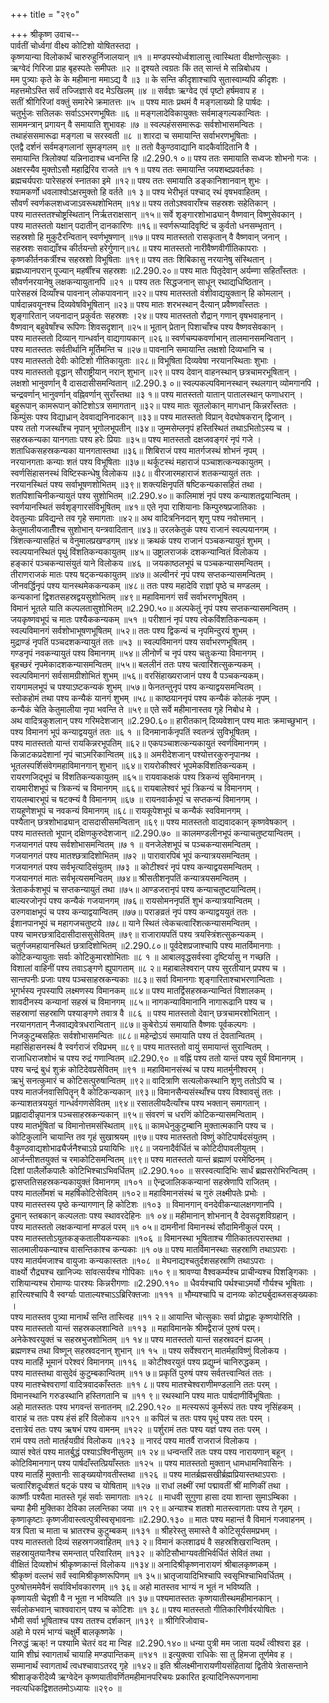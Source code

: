 +++
title = "२९०"

+++
श्रीकृष्ण उवाच--  
पार्वतीं चोर्ध्वगां वीक्ष्य कोटिशो योषितस्तदा ।  
कृष्णयान्या विलोकार्थं चारुरुहुर्निजालयान् ॥१ ॥
मण्डपस्योर्ध्वशालासु त्वास्थिता वीक्षणोत्सुकाः ।  
ऋग्वेदं गिरिजा प्राह बृहस्पतेः समीपतः ॥२ ॥
दृश्यते त्वग्रतः किं तत् सान्तं मे सन्निबोधय ।  
मम पुत्र्याः कृते के के महीमाना ममाऽद्य वै ॥३ ॥
के सन्ति कीदृशाश्चापि सुतास्वाम्यपि कीदृशः ।  
महत्तमोऽस्ति सर्वं तज्जिज्ञासे वद मेऽखिलम् ॥४ ॥
सर्वज्ञः ऋग्वेद एवं पृष्टो हर्षमवाप ह ।  
सतीं श्रीगिरिजां वक्तुं समारेभे क्रमातत्तः ॥५ ॥
पश्य मातः प्रथमं वै मङ्गलाख्यो हि पार्षदः ।  
चतुर्भुजः सतिलकः सर्वाऽऽभरणभूषितः ॥६ ॥
मङ्गलादेविकायुक्तः सर्वमाङ्गल्यकान्वितः ।  
साममन्त्रान् प्रगायन् वै समायाति शुभावहः ॥७ ॥
स्वल्पहंससमारूढः सर्वशोभासमन्वितः ।  
तथाहंससमारूढा मङ्गला च सरस्वती ॥८ ॥
शारदा च समायान्ति सर्वाभरणभूषिताः ।  
एतद्वै दर्शनं सर्वमङ्गलानां सुमङ्गलम् ॥९ ॥
ततो वैकुण्ठवाद्यानि वादकैर्वादितानि वै ।  
समायान्ति त्रिलोक्यां यन्निनादाश्च ध्वनन्ति हि ॥2.290.१ ०॥
पश्य ततः समायाति सध्वजः शोभनो गजः ।  
अक्षरस्यैव मुक्तोऽसौ महाद्रिरिव राजते ॥१ १॥
पश्य ततः समायान्ति जयशब्दप्रवर्तकाः ।  
ब्रह्मचर्यपराः पारेसहस्रं स्नातका इमे ॥१२॥
पश्य ततः समायाति डङ्कानिशानवान् शुभः ।  
श्यामकर्णो धवलाश्वोऽक्षरमुक्तो हि वर्तते ॥१ ३॥
पश्य भेरीभृतं पश्चाद् रथं वृषभवाहितम् ।  
सौवर्णं स्वर्णकलशध्वजाऽवरूथशोभितम् ॥१४॥
पश्य ततोऽश्ववाराँश्च सहस्रशः सहेतिकान् ।  
पश्य मातस्ततश्चोष्ट्रस्थितान् निर्ऋतराक्षसान् ॥१५॥
सर्वे शृङ्गारशोभाढ्यान् वैष्णवान् विष्णुसेवकान् ।  
पश्य मातस्ततो यक्षान् पदातीन् दानकारिणः ॥१६॥
स्वर्णरूप्यादिवृष्टिं च कुर्वतो धनसम्भृतान् ।  
सहस्रशो हि मुकुटैरन्वितान् स्वर्णभूषणान् ॥१७॥
पश्य मातस्ततो रासकृतान् वै वैष्णवान् जनान् ।  
सहस्रशः सवाद्याँश्च कीर्तयन्तो हरेर्गुणान्॥१८॥
पश्य मातस्ततो नारीवैष्णवीर्गीतिकापराः ।  
कृष्णकीर्तनकर्त्रीश्च सहस्रशो विभूषिताः ॥१९॥
पश्य ततः शिबिकासु नरयानेषु संस्थितान् ।  
ब्रह्मध्यानपरान् पूज्यान् महर्षींश्च सहस्रशः ॥2.290.२०॥
पश्य मातः पितृदेवान् अर्यम्णा सहिताँस्ततः ।  
सौवर्णनरयानेषु लक्षकन्यायुतानपि ॥२१ ॥
पश्य ततः सिद्धजनान् साधून् रथाद्यधिष्ठितान् ।  
पारेसहस्रं दिव्याँश्च पावनान् लोकपावनान् ॥२२॥
पश्य मातस्ततो वंशीवाद्ययुक्तान् हि कोमलान् ।  
पार्षदान्नवयूनश्च दिव्यवेषविभूषितान् ॥२३॥
पश्य मातः शरभस्थान् दैत्यान् प्रवैष्णवाँस्ततः ।  
शृङ्गारितान् जयनादान् प्रकुर्वतः सहस्रशः ।२४॥
पश्य मातस्ततो रौद्रान् गणान् वृषभवाहनान् ।  
वैष्णवान् बहुवेषाँश्च रूपिणः शिवसदृशान् ॥२५॥
भूतान् प्रेतान् पिशाचाँश्च पश्य वैष्णवसेवकान् ।  
पश्य मातस्ततो दिव्यान् गान्धर्वान् वाद्यगायकान् ॥२६॥
स्वर्णचम्पकवर्णाभान् तालमानसमन्वितान् ।  
पश्य मातस्ततः सर्वतीर्थानि मूर्तिमन्ति च ॥२७॥
पावनानि समायान्ति लक्षशो दिव्यभानि च ।  
पश्य मातस्ततो देवीः कोटिशो गीतिकायुताः ॥२८॥
विभूषिता दिव्यवेषा नरयानस्थिताः शुभाः ।  
पश्य मातस्ततो वृद्धान् सौराष्ट्रीयान् नरान् शुभान् ॥२९॥
पश्य देवान् वाहनस्थान् छत्रचामरभूषितान् ।  
लक्षशो भानुवर्णान् वै दासदासीसमन्वितान् ॥2.290.३ ०॥
स्वल्पकल्पविमानस्थान् स्थलगान् व्योमगानपि ।  
चन्द्रवर्णान् भानुवर्णान् वह्निवर्णान् सुराँस्तथा ॥३ १॥
पश्य मातस्ततो यातान् पातालस्थान् फणाधरान् ।  
बहुरूपान् कामरूपान् कोटिशोऽत्र समागतान् ॥३२॥
पश्य मातः सूतलोकान् मागधान् किन्नराँस्ततः ।  
किम्पुंसः पश्य विद्याध्रान् देववाद्यनिनादकान् ॥३३॥
पश्य मातस्ततो विप्रान् वेदघोषकरान् द्विजान् ।  
पश्य ततो गजस्थाँश्च नृपान् भूगोलभूपतीन् ॥३४॥
जुम्मसेम्लनृपं हस्तिस्थितं तथाऽभितोऽस्य च ।  
सहस्रकन्यका यानगताः पश्य हरेः प्रियाः ॥३५॥
पश्य मातस्ततो दक्षजवङ्गरं नृपं गजे ।  
शताधिकसहस्रकन्यका यानगतास्तथा ॥३६॥
शिबिराजं पश्य मातर्गजस्थं शोभनं नृपम् ।  
नरयानगताः कन्याः शतं पश्य विभूषिताः ॥३७॥
थर्कूटस्थं महाराजं पञ्चाशत्कन्यकायुतम् ।  
स्वर्णसिंहासनस्थं विष्टिस्कन्धेषु विलोकय ॥३८॥
वीरजारमहाराजं शतकन्यायुतं ततः ।  
नरयानस्थितं पश्य सर्वाभूषणशोभितम् ॥३९॥
शक्त्यक्षिनृपतिं षष्टिकन्यकासहितं तथा ।  
शतपिशाचिनीकन्यायुतं पश्य सुशोभितम् ॥2.290.४०॥
कालिमाशं नृपं पश्य कन्याशतद्वयान्वितम् ।  
स्वर्णयानस्थितं सर्वशृङ्गारसंविभूषितम् ॥४१॥
एते नृपा राशियानाः किम्पुरुषप्रजातिकाः ।  
देवतुल्याः प्रविद्यन्ते तव गृहे समागताः ॥४२॥
अथ वादित्रनिनदान् शृणु पश्य नवोत्तमान् ।  
केतुमालीयजातीँश्च सुशोभान् यन्त्रवादितान् ॥४३॥
उरलकेतुकं पश्य राजानं स्वल्पयानगम् ।  
त्रिंशत्कन्यासहितं च वेनुमालप्रखण्डगम् ॥४४॥
क्रथकं पश्य राजानं पञ्चकन्यायुतं शुभम् ।  
स्वल्पयानस्थितं पृथुं विंशतिकन्यकायुतम् ॥४५॥
उष्ट्रालराजकं दशकन्यान्वितं विलोकय ।  
हङ्कारं पञ्चकन्यासंयुतं याने विलोकय ॥४६ ॥
जयकाष्ठलभूपं च पञ्चकन्यासमन्वितम् ।  
तीराणराजकं मातः पश्य षट्कन्यकायुतम् ॥४७॥
अल्वीनरं नृपं पश्य सप्तकन्यासमन्वितम् ।  
जीनवर्द्धिनृपं पश्य यानस्थमेककन्यकम् ॥४८॥
ततः पश्य महादेवि राज्ञां पृष्ठे च मण्डलम् ।  
कन्यकानां द्विशतसहस्रद्वयसुशोभितम् ॥४९॥
महाविमानगं सर्वं सर्वाभरणभूषितम् ।  
विमानं भूतले याति कल्पलतासुशोभितम् ॥2.290.५०॥
अल्पकेतुं नृपं पश्य सप्तकन्यासमन्वितम् ।  
जयकृष्णवभूपं च मातः पश्यैककन्यकम् ॥५१ ॥
परीशानं नृपं पश्य त्वेकविंशतिकन्यकम् ।  
स्वल्पविमानगं सर्वशोभाभूषणभूषितम् ॥५२॥
ततः पश्य द्विकन्यं च नृपमिन्दुरयं शुभम् ।  
मुद्राण्डं नृपतिं पञ्चदशकन्यायुतं ततः ॥५३ ॥
स्वल्पविमानगं पश्य सर्वाभरणभूषितम् ।  
गण्डनृपं नवकन्यायुतं पश्य विमानगम् ॥५४॥
लीनोर्णं च नृपं पश्य चतुःकन्या विमानगम् ।  
बृहच्छरं नृपमेकादशकन्यासमन्वितम् ॥५५॥
बललीनं ततः पश्य चत्वारिंशत्सुकन्यकम् ।  
स्वल्पविमानगं सर्वसामग्रीशोभितं शुभम् ॥५६॥
वरसिंहाख्यराजानं पश्य वै पञ्चकन्यकम्।  
रायगामलभूपं च पश्याऽष्टकन्यकं शुभम् ॥५७॥
फेनतन्तुनृपं पश्य कन्याद्वयसमन्वितम् ।  
स्तोकहोमं तथा पश्य कन्यैकं यानगं शुभम् ॥५८॥
काष्ठयाननृपं पश्य कन्यैकं कोलकं नृपम् ।  
कन्यैकं चेति केतुमालीया नृपा भवन्ति ते ॥५९॥
एते सर्वे महीमानास्तव गृहे निबोध मे ।  
अथ वादित्रकुशलान् पश्य गरिमदेशजान् ॥2.290.६०॥
हारीतकान् दिव्यवेशान् पश्य मातः क्रमाच्छुभान् ।  
पश्य विमानगं भूपं कन्याद्वययुतं ततः ॥६ १ ॥
दिनमानार्कनृपतिं स्वतन्त्रं सुविभूषितम् ।  
पश्य मातस्ततो यान्तं रायकिन्नरभूपतिम् ॥६२॥
एकपञ्चाशत्कन्यकायुतं स्वर्णविमानगम् ।  
किन्नाटकप्रदेशानां नृपं चाऽमरिकान्वितम् ॥६३॥
अमरीदेशजान् पश्योत्तरकुरुनृपानथ ।  
भूतलस्पर्शिसंवेगमहाविमानगान् शुभान् ॥६४॥
रायरोकीश्वरं भूपमेकविंशतिकन्यकम् ।  
रायरणजिद्भूपं च विंशतिकन्यकायुतम् ॥६५॥
रायवाकक्षकं पश्य त्रिकन्यं सुविमानगम् ।  
रायमारीशभूपं च त्रिकन्यं च विमानगम् ॥६६॥
रायबालेश्वरं भूपं त्रिकन्यं च विमानगम् ।  
रायलम्बारभूपं च षटक्न्यं वै विमानगम् ॥६७ ॥
रायनवार्कभूपं च सप्तकन्यं विमानगम् ।  
रायहूणेशभूपं च नवकन्यं विमानगम् ॥६८॥
रायकूपेशभूपं च कन्यैकं स्वविमानगम् ।  
पश्यैतान् छत्रशोभाढ्यान् दासदासीसमन्वितान् ॥६९॥
पश्य मातस्ततो वाद्यवादकान् कृष्णवेषकान् ।  
पश्य मातस्ततो भूपान् दक्षिणकुरुदेशजान् ॥2.290.७० ॥
कालमण्डलीनभूपं कन्याचतुष्टयान्वितम् ।  
गजयानगतं पश्य सर्वशोभासमन्वितम् ॥७ १ ॥
वनजेलेशभूपं च पञ्चकन्यासमन्वितम् ।  
गजयानगतं पश्य मातश्छत्रादिशोभितम् ॥७२ ॥
पारावारपिबं भूपं कन्यात्रयसमन्वितम् ।  
गजयानगतं पश्य सर्वभृत्यादिसंयुतम् ॥७३ ॥
कोटीश्वरं नृपं पश्य कन्याद्वयसमन्वितम् ।  
गजयानगतं मातः सर्वभृत्यसमन्वितम् ॥७४॥
श्रीसतीशनृपतिं कन्यात्रयसमन्वितम् ।  
त्रेताकर्कशभूपं च सप्तकन्यायुतं तथा ॥७५॥
आण्डजरानृपं पश्य कन्याचतुष्टयान्वितम्।  
बाल्यरजोनृपं पश्य कन्यैकं गजयानगम् ॥७६॥
रायसोमननृपतिं शुभं कन्यात्रयान्वितम् ।  
उरुगवाक्षभूपं च पश्य कन्याद्वयान्वितम् ॥७७॥
पराङव्रतं नृपं पश्य कन्याद्वययुतं ततः ।  
ईशानपानभूपं च महागजचतुष्टये ॥७८॥
याने स्थितं त्वेकचत्वारिंशत्कन्यासमन्वितम् ।  
पश्य चामरछत्रादिदासीदाससुसेवितम् ॥७९॥
राजारायपतिं पश्य त्रयस्त्रिंशत्सुकन्यकम् ।  
चतुर्गजमहायानस्थितं छत्रादिशोभितम् ॥2.290.८०॥
पूर्वदेशप्रजाश्चापि पश्य मातर्विमानगाः ।  
कोटिकन्यायुताः सर्वाः कोटिकुमारशोभिताः ॥८ १ ॥
आबालवृद्धसर्वस्वा दृष्टिर्यासु न गच्छति ।  
विशालां वाहिनीं पश्य तवाऽङ्गणे ह्युपागताम् ॥८ २॥
महाबालेश्वरान् पश्य सुरतीयान् प्रपश्य च ।  
सान्तपनीः प्रजाः पश्य पञ्चसाहस्रकन्यकाः ॥८३॥
सर्वा विमानगाः शृङ्गारिताश्चाभरणान्विताः ।  
भूगर्भस्य नृपस्यापि लक्ष्मणस्य विमानकम् ॥८४॥
पश्य मातर्द्विसहस्रकन्यान्वितं विशालकम् ।  
शावदीनस्य कन्यानां सहस्रं च विमानगम् ॥८५॥
नागकन्याविमानानि नागारूढानि पश्य च ।  
सहस्राणां सहस्राणि पश्याङ्गणे तवात्र वै ॥८६ ॥
पश्य मातस्ततो देवान् छत्रचामरशोभितान् ।  
नरयानगतान् नैजवाद्यवेत्रधरान्वितान् ॥८७॥
कुबेरोऽयं समायाति वैष्णवः पूर्वकल्पगः ।  
निजकुटुम्बसहितः सर्वशोभासमन्वितः ॥८८॥
महेन्द्रोऽयं समायाति पश्य तं देवतान्वितम् ।  
महासिंहासनस्थं वै स्वर्गराजं रविप्रभम् ॥८९॥
पश्य मातस्ततो वायुं समायान्तं सुरान्वितम् ।  
राजाधिराजशोभं च पश्य रुद्रं गणान्वितम् ॥2.290.९० ॥
वह्निं पश्य ततो यान्तं पश्य सूर्यं विमानगम् ।  
पश्य चन्द्रं बुधं शुक्रं कोटिदेवप्रसेवितम् ॥९१ ॥
महाविमानसंस्थं च पश्य मातर्मुनीश्वरम् ।  
ऋभुं सनत्कुमारं च कोटिसत्पुरुषान्वितम् ॥९२॥
वादित्राणि सत्यलोकस्थानि शृणु ततोऽपि च ।  
पश्य मातर्जनवासिपितॄन् वै कोटिकन्यकान् ॥९३॥
विमानसैन्यसंस्थाँश्च पश्य विश्वावसुं ततः ।  
कन्याशतत्रययुतं गान्धर्वगणसेवितम् ॥९४॥
रसातलीयदैत्याँश्च पश्य भक्तान् समागतान् ।  
प्रह्लादादीन्नृपानत्र पञ्चसाहस्रकन्यकान् ॥९५॥
संवरणं च धरणिं कोटिकन्यासमन्विताम् ।  
पश्य मातर्भूषितां च विमानोत्तमसंस्थिताम् ॥९६॥
कामधेनुकुटुम्बानि मुक्तात्मकानि पश्य च ।  
कोटिकुलानि चायान्ति तव गृहं सुखाश्रयम् ॥९७॥
पश्य मातस्ततो विष्णुं कोटिपार्षदसंयुतम् ।  
वैकुण्ठवाद्यशोभाढ्यैर्जनैश्चाऽग्रे प्रयायिभिः ॥९८॥
जयनादैर्वर्धितं च कोटिदीपावलीयुतम् ।  
आर्जन्तीशतयुक्तं च रमाकोटिसमन्वितम् ॥९९॥
पश्य मातस्ततो यान्तं ब्रह्माणं परमेष्ठिनम् ।  
दिशां पालैर्लोकपालैः कोटिभिश्चाऽभिवर्धितम् ॥2.290.१०० ॥
सरस्वत्यादिभिः सार्धं ब्रह्मसरोभिरन्वितम् ।  
द्वासप्ततिसहस्रकन्यकायुक्तं विमानगम् ॥१०१ ॥
ऐन्द्रजालिककन्यानां सहस्रेणापि राजितम् ।  
पश्य मातर्लोमशं च महर्षिकोटिसेवितम् ॥१०२॥
महाविमानसंस्थं च गुरुं लक्ष्मीपतेः प्रभोः ।  
पश्य मातस्तस्य पृष्ठे कन्यागणान् हि कोटिशः ॥१०३ ॥
विमानगान् वनदेवीकन्यालक्षगणानपि ।  
द्रुमान् स्तबकान् कल्पलताः पश्य स्थावरदेहिनः ॥१ ०४॥
महीमानान् शोभनान् वै देवसदृशविग्रहान् ।  
पश्य मातस्ततो लक्षकन्यानां मण्डलं परम् ॥१ ०५॥
दामनीनां विमानस्थं सौदामिनीकुलं परम् ।  
पश्य मातस्ततोऽयुतकङ्कतालीयकन्यकाः ॥१०६ ॥
विमानस्था भूषिताश्च गीतिकातत्परास्तथा ।  
सालमालीयकन्याश्च वासन्तिकाश्च कन्यकाः ॥१ ०७॥
पश्य मातर्विमानस्थाः सहस्राणि तथाऽपराः ।  
पश्य मातर्यमजाश्च वायुजाः कन्यकास्ततः ॥१०८ ॥
मेघनाद्यश्चतुर्दशसहस्राणि तथाऽपराः ।  
वार्क्ष्यो रौद्र्यश्च खानिज्यः सांवत्सर्यश्च गोपिकाः ॥१० ९॥
श्रावण्या वैश्वकर्म्यश्च प्राचीन्यश्च पिशङ्गिकाः ।  
राशियान्यश्च रोमाण्यः पारश्यः किन्नरीगणाः ॥2.290.११० ॥
धैवर्यश्चापि पर्थश्चाऽमर्यो गौर्यश्च भूषिताः ।  
हारित्यश्चापि वै स्वर्ग्याः पाताल्यश्चाऽऽब्रिरिक्तजाः ॥१११ ॥
भौम्यश्चापि च दानव्यः कोट्यर्बुदाब्जसङ्ख्यकाः ।  
पश्य मातस्तव पुत्र्या मानार्थं सन्ति तास्त्विह ॥११ २॥
आयान्ति चोत्सुकाः सर्वा प्रोद्वाहः कृष्णयोरिति ।  
पश्य मातस्ततो यान्तं सहस्रकलशान्विते ॥११३ ॥
महाविमानके श्रीमद्वैराजं पुरुषं परम्।  
अनेकेश्वरयुक्तं च सहस्रभुजशोभितम् ॥१ १४॥
पश्य मातस्ततो यान्तं सहस्रवदनं ह्यजम् ।  
ब्रह्मणश्च तथा विष्णून् सहस्रवदनान् शुभान् ॥१ १५ ॥
पश्य सर्वेश्वरान् मातर्महाविष्णुं विलोकय ।  
पश्य मातर्हि भूमानं परेश्वरं विमानगम् ॥११६ ॥
कोटीश्वरयुतं पश्य प्रद्युम्नं चानिरुद्धकम् ।  
पश्य मातस्तथा वासुदेवं कुटुम्बकान्वितम् ॥११ ७॥
प्रकृतिं पुरुषं पश्य सर्वतत्त्वान्वितं ततः ।  
पश्य मातश्चेश्वराणां वादित्रवादकाँस्ततः ॥११ ८॥
पश्य मातश्चेश्वराणीमण्डलानि ततः परम् ।  
विमानस्थानि गरुडस्थानि हस्तिगतानि च ॥११ ९॥
रथस्थानि पश्य मातः पार्षदाणीर्विभूषिताः ।  
अहो मातस्ततः पश्य भगवन्तं सनातनम् ॥2.290.१२० ॥
मत्स्यरूपं कूर्मरूपं ततः पश्य नृसिंहकम् ।  
वाराहं च ततः पश्य हंसं हरिं विलोकय ॥१२१ ॥
कपिलं च ततः पश्य पृथुं पश्य ततः परम् ।  
दत्तात्रेयं ततः पश्य ऋषभं पश्य वामनम् ॥१२२ ॥
पर्शुरामं ततः पश्य यज्ञं पश्य ततः परम् ।  
रामं पश्य ततो मातर्हयग्रीवं विलोकय ॥१२३ ॥
नारदं पश्य मातर्वै राजराजं विलोकय ।  
व्यासं श्वेतं पश्य मातर्बुद्धं पश्याऽश्विनीसुतम् ॥१ २४॥
धन्वन्तरिं ततः पश्य पश्य नारायणान् बहून् ।  
कोटिविमानगान् पश्य पार्षदाँस्तत्प्रियाँस्ततः ॥१२५ ॥
पश्य मातस्ततो मुक्तान् धामधामनिवासिनः ।  
पश्य मातर्हि मुक्तानीः साङ्ख्ययोगवतीस्तथा ॥१२६ ॥
पश्य मातर्ब्रह्मसखीर्ब्रह्मप्रियास्तथाऽपराः ।  
चत्वारिंशदूर्ध्वशतं षट्कं पश्य च योषिताम् ॥१२७ ॥
राधां लक्ष्मीं रमां पद्मावतीं श्रीं माणिकीं तथा ।  
कार्ष्णीः पश्यैता मातस्ते गृहं सर्वाः समागताः ॥१२८ ॥
माधवी सुगुणा हासा दया शान्ता सुमाऽम्बिका ।  
चम्पा हैमी मुक्तिका देविका ललन्तिका जया ॥१ २९॥
अन्याश्च शतशो मातस्त्वागताः पश्य ते गृहम् ।  
कृष्णाकृष्टाः कृष्णजीवास्त्वत्पुत्रीस्वसृभावनाः ॥2.290.१३० ॥
मातः पश्य महान्तं वै विमानं गजवाहनम् ।  
यत्र पिता च माता च भ्रातरश्च कुटुम्बकम् ॥१३१ ॥
श्रीहरेस्तु समास्ते वै कोटिसूर्यसमप्रभम् ।  
पश्य मातस्ततो दिव्यं सहस्रगजवाहितम् ॥१३ २॥
विमानं कलशाढ्यं वै सहस्रशिखरान्वितम् ।  
सहस्रायुतयानैश्च समन्तात् परिवारितम् ॥१३२ ॥
कोटिसौभाग्यवतीभिर्वर्धितं सेवितं तथा ।  
वीक्षितं दिव्यशोभं श्रीकृष्णकान्तं विलोकय ॥१३४॥
अनादिश्रीकृष्णनारायणं श्रीबालकृष्णकम् ।  
श्रीकृष्णं वल्लभं सर्वं स्वामिश्रीकृष्णरूपिणम् ॥१ ३५॥
भ्रातृजायादिभिश्चापि स्वसृभिश्चाभिवर्धितम् ।  
पुरुषोत्तममेवैनं सर्वाविर्भावकारणम् ॥१ ३६॥
अहो मातस्तव भाग्यं न भूतं न भविष्यति ।  
कृष्णायती चेदृशी वै न भूता न भविष्यति ॥१ ३७॥
पश्यमातस्ततः कृष्णयातीस्थमहीमानकान् ।  
सर्वलोकभवान् चाश्ववारान् पश्य च कोटिशः ॥१ ३८॥
पश्य मातस्ततो गीतिकारिणीर्वरयोषितः ।  
भौमी सर्वा भूषिताश्च पश्य ततश्च दर्शकान् ॥१३९ ॥
श्रीगिरिजोवाच-  
अहो मे परमं भाग्यं चक्षुर्मे बालकृष्णके ।  
निरुद्धं ऋक्! न पश्यामि चेतरं वद मा न्विह ॥2.290.१४०॥
धन्या पुत्री मम जाता यदर्थं त्वीश्वरा इह ।  
यामि शीघ्रं स्वागतार्थं चायाहि मण्डपान्तिकम् ॥१४१ ॥
इत्युक्त्वा राधिकेः सा तु हिमजा तूर्णमेव ह ।  
सम्मानार्थं स्वागतार्थं त्वधश्चावाऽतरद् गृहे ॥१४२॥
इति श्रीलक्ष्मीनारायणीयसंहितायां द्वितीये त्रेतासन्ताने श्रीशाङ्करीदेव्यै ऋग्वेदेन कृष्णयातीवर्णितमहीमानपरिचयः प्रकारित इत्यादिनिरूपणनामा नवत्यधिकद्विशततमोऽध्यायः ॥२९० ॥
    
